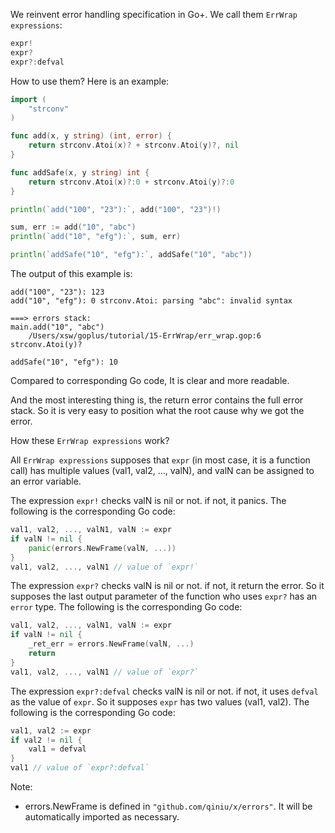 We reinvent error handling specification in Go+. We call them `ErrWrap expressions`:

```go
expr!
expr?
expr?:defval
```

How to use them? Here is an example:

```go
import (
	"strconv"
)

func add(x, y string) (int, error) {
	return strconv.Atoi(x)? + strconv.Atoi(y)?, nil
}

func addSafe(x, y string) int {
	return strconv.Atoi(x)?:0 + strconv.Atoi(y)?:0
}

println(`add("100", "23"):`, add("100", "23")!)

sum, err := add("10", "abc")
println(`add("10", "efg"):`, sum, err)

println(`addSafe("10", "efg"):`, addSafe("10", "abc"))
```

The output of this example is:

```
add("100", "23"): 123
add("10", "efg"): 0 strconv.Atoi: parsing "abc": invalid syntax

===> errors stack:
main.add("10", "abc")
	/Users/xsw/goplus/tutorial/15-ErrWrap/err_wrap.gop:6 strconv.Atoi(y)?

addSafe("10", "efg"): 10
```

Compared to corresponding Go code, It is clear and more readable.

And the most interesting thing is, the return error contains the full error stack. So it is very easy to position what the root cause why we got the error.

How these `ErrWrap expressions` work?

All `ErrWrap expressions` supposes that `expr` (in most case, it is a function call) has multiple values (val1, val2, ..., valN), and valN can be assigned to an error variable.

The expression `expr!` checks valN is nil or not. if not, it panics. The following is the corresponding Go code:

```go
val1, val2, ..., valN1, valN := expr
if valN != nil {
    panic(errors.NewFrame(valN, ...))
}
val1, val2, ..., valN1 // value of `expr!`
```

The expression `expr?` checks valN is nil or not. if not, it return the error. So it supposes the last output parameter of the function who uses `expr?` has an `error` type. The following is the corresponding Go code:

```go
val1, val2, ..., valN1, valN := expr
if valN != nil {
    _ret_err = errors.NewFrame(valN, ...)
    return
}
val1, val2, ..., valN1 // value of `expr?`
```

The expression `expr?:defval` checks valN is nil or not. if not, it uses `defval` as the value of `expr`. So it supposes `expr` has two values (val1, val2). The following is the corresponding Go code:

```go
val1, val2 := expr
if val2 != nil {
    val1 = defval
}
val1 // value of `expr?:defval`
```

Note:

* errors.NewFrame is defined in `"github.com/qiniu/x/errors"`. It will be automatically imported as necessary.
